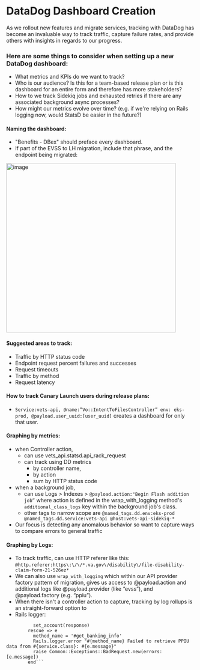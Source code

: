 # DataDog Dashboard Creation

As we rollout new features and migrate services, tracking with DataDog has become an invaluable way to track traffic, capture failure rates, and provide others with insights in regards to our progress. 

### Here are some things to consider when setting up a new DataDog dashboard:

* What metrics and KPIs do we want to track?
* Who is our audience? Is this for a team-based release plan or is this dashboard for an entire form and therefore has more stakeholders?
* How to we track Sidekiq jobs and exhausted retries if there are any associated background async processes?
* How might our metrics evolve over time? (e.g. if we're relying on Rails logging now, would StatsD be easier in the future?)

 #### Naming the dashboard:
 - "Benefits - DBex" should preface every dashboard.
 - If part of the EVSS to LH migration, include that phrase, and the endpoint being migrated: 
 <img width="451" alt="image" src="https://github.com/department-of-veterans-affairs/va.gov-team/assets/144388524/389cf0a6-10a7-496a-bb76-666d31fbcd95">

 #### Suggested areas to track:
 - Traffic by HTTP status code
 - Endpoint request percent failures and successes
 - Request timeouts
 - Traffic by method
 - Request latency

#### How to track Canary Launch users during release plans:
- `Service:vets-api, @name:”Vo::IntentToFilesController” env: eks-prod, @payload.user_uuid:[user_uuid]` creates a dashboard for only that user. 


#### Graphing by metrics: 

- when Controller action,
    - can use vets_api.statsd.api_rack_request
    - can track using DD metrics
        - by controller name,
        - by action
        - sum by HTTP status code
- when a background job,
    - can use Logs > Indexes > `@payload.action:"Begin Flash addition job”` where action is defined in the wrap_with_logging method's `additional_class_logs` key within the background job's class.
    - other tags to narrow scope are `@named_tags.dd.env:eks-prod @named_tags.dd.service:vets-api @host:vets-api-sidekiq-*` 
- Our focus is detecting any anomalous behavior so want to capture ways to compare errors to general traffic 
     
          
#### Graphing by Logs:
  - To track traffic, can use HTTP referer like this: `@http.referer:https\:\/\/*.va.gov\/disability\/file-disability-claim-form-21-526ez*`
  - We can also use ``wrap_with_logging`` which within our API provider factory pattern of migration, gives us access to  @payload.action and additional logs like @payload.provider (like “evss”), and @payload.factory (e.g. “ppiu”).
  - When there isn't a controller action to capture, tracking by log rollups is an straight-forward option to  
  - Rails logger: 
```begin
          set_account(response)
        rescue => e
          method_name = '#get_banking_info'
          Rails.logger.error "#{method_name} Failed to retrieve PPIU data from #{service.class}: #{e.message}"
          raise Common::Exceptions::BadRequest.new(errors: [e.message])
        end``` 
